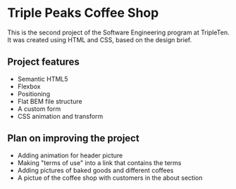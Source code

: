 # Triple Peaks Coffee Shop

This is the second project of the Software Engineering program at TripleTen. It was created using HTML and CSS, based on the design brief.

## Project features

- Semantic HTML5
- Flexbox
- Positioning
- Flat BEM file structure
- A custom form
- CSS animation and transform

## Plan on improving the project

- Adding animation for header picture
- Making "terms of use" into a link that contains the terms
- Adding pictures of baked goods and different coffees
- A pictue of the coffee shop with customers in the about section
